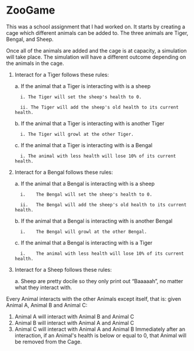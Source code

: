 # ZooGame
This was a school assignment that I had worked on. It starts by creating a cage which different animals can be added to. The three animals are Tiger, Bengal, and Sheep. 

Once all of the animals are added and the cage is at capacity, a simulation will take place.
The simulation will have a different outcome depending on the animals in the cage. 

1.	Interact for a Tiger follows these rules:

     a. If the animal that a Tiger is interacting with is a sheep

          i. The Tiger will set the sheep's health to 0.

          ii. The Tiger will add the sheep's old health to its current health.

     b.	If the animal that a Tiger is interacting with is another Tiger

          i. The Tiger will growl at the other Tiger.

     c.	If the animal that a Tiger is interacting with is a Bengal

          i. The animal with less health will lose 10% of its current health.
    
2.	Interact for a Bengal follows these rules:

      a.	If the animal that a Bengal is interacting with is a sheep
      
          i.	The Bengal will set the sheep's health to 0.
          
          ii.	The Bengal will add the sheep's old health to its current health.
          
      b.	If the animal that a Bengal is interacting with is another Bengal
      
          i.	The Bengal will growl at the other Bengal.
          
      c.	If the animal that a Bengal is interacting with is a Tiger
      
          i.	The animal with less health will lose 10% of its current health. 
        
3.	Interact for a Sheep follows these rules:

      a.	Sheep are pretty docile so they only print out “Baaaaah”, no matter what they interact with.

  
Every Animal interacts with the other Animals except itself, that is: given Animal A, Animal B and Animal C:
  1. Animal A will interact with Animal B and Animal C
  2. Animal B will interact with Animal A and Animal C
  3. Animal C will interact with Animal A and Animal B
Immediately after an interaction, if an Animal's health is below or equal to 0, that Animal will be removed from the Cage.

